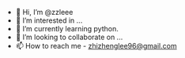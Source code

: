- 👋 Hi, I’m @zzleee
- 👀 I’m interested in ...
- 🌱 I’m currently learning python.
- 💞️ I’m looking to collaborate on ...
- 📫 How to reach me - zhizhenglee96@gmail.com

<!---
zzleee/zzleee is a ✨ special ✨ repository because its `README.md` (this file) appears on your GitHub profile.
You can click the Preview link to take a look at your changes.
--->

